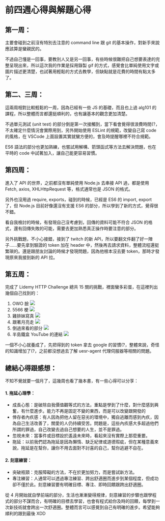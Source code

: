 # 前四週心得與解題心得

## 第一周：
主要會碰到之前沒有特別去注意的 command line 跟 git 的基本操作，對新手來說應該算是蠻親民的。

不過自己懂是一回事，要教別人又是另一回事，有些時候很難把自己想要表達的完整呈現出來，所以這次我的作業是採用錄製 gif 的方式，感覺會比單純使用文字或圖片描述更清楚，也試著用輕鬆的方式去教學，但缺點就是花費的時間有點太多了。

## 第二、三周：
這兩周相對比較輕鬆的一周，因為已經有一些 JS 的基礎，而且也上過 alg101 的課程，所以整體而言都還挺順利的，也有讓基本的觀念更加清楚。

不過單元測試 (unit test) 的部分倒是第一次接觸到，當下看會覺得很浪費時間(?，不太確定什麼情況會實際用到，另外開始使用 ESLint 的規範，改變自己寫 code 的風格，在 VSCode 上面設置其實就蠻方便的，會及時提醒哪裡不符合規範。

ES6 語法的部分也更加熟練，也嘗試用解構、箭頭函式等方法去解決問題，也在平時的 code 中試著加入，讓自己能更容易習慣。

## 第四周：
進入了 API 的世界，之前都沒有單純使用 Node.js 去串接 API 過，都是使用 Fetch, axios, XHLHttpRequest 等，格式通常也是 JSON 的格式。

另外也沒用過 require, exports，碰到的時候，已經是 ES6 的 import, export 了，但 Node.js 目前好像還沒有支援 ES6 的部分，所以學到了新的方式，覺得很不錯。

看自我檢討的時候，有發現自己沒考慮到，回傳的資料可能不符合 JSON 的格式，還有回傳失敗的可能，需要去更加熟悉真正操作時要注意的部分。

另外挑戰題，不小心接錯，接到了 twitch 的新 API，所以要翻文件翻了好一陣子......要先拿到驗證的 token 加在 header 中，然後再去請求資料，整體流程還挺繁瑣的。還是跟朋友討論的時候才發現問題，因為他根本沒去要 token，那時才發現原來我接到新的 API 拉。

## 第五周：
完成了 Lidemy HTTP Challenge 總共 15 關的挑戰，裡面蠻多彩蛋，在這裡列出幾個自己找到的：
 1. OWO 臉 
    ![](https://i.imgur.com/iCrYLjx.png)
 2. 5566 梗 
    ![](https://i.imgur.com/JXT5jXh.png)
 3. 雞排妹寫真 
 ![](https://i.imgur.com/kIZCQ10.png)
4. 跟著月亮走 
![](https://i.imgur.com/xw2qx8p.png)
5. 倒過來看的部分
![](https://i.imgur.com/nL6OftK.png)
6. 半島鐵盒 YouTube 的連結
![](https://i.imgur.com/aEzeE6q.png)

一個不小心就養成了，先把得到的 token 拿去 google 的習慣(?，整體來說，奇怪的知識增加了(?，之前都沒想過去了解 uesr-agent 代理伺服器等相關的問題。

## 總結心得跟感想：

不知不覺就要一個月了，這幾周也看了幾本書，有一些心得可以分享：

#### 1. 拖延心理學：

- 成長心態：是破除自我價值觀等式的方法，重點是學到了什麼，對什麼感到興奮，有什麼進步。能力不再是固定不變的東西，而是可以改變跟開發的
- 倖存者內疚感：有人因為把他人留在惡劣的環境中，獨自逃離而感到內疚，因為自己生活改善了，關愛的人仍持續受苦。問題是，這些內疚感大多超過他們所謂的罪過，自己改變去過自己想要的人生，並不是罪過。
- 忽視未來：當事件或目標設於遙遠未來時，看起來沒有實際上那麼重要。
- 拖延：以前我們認為拖延是因為懶惰、缺乏紀律或道德瑕疵，但在某種意義來說，拖延是在幫你，讓你不用去面對不討喜的自己，幫你逃避不自在。

#### 2. 刻意練習：
- 突破瓶頸：克服障礙的方法，不在於更加努力，而是嘗試新方法。
- 專注練習：人通常可以透過專注練習、跨出舒適圈而進步到某個程度，但成功卻不僅於此。刻意練習要有明確目標、專注、即時回饋跟跨出舒適圈。

從 4 月開始就自學前端的部分，生活也漸漸變得規律，刻意練習的步驟也跟學程式的部分不謀而合，有明確的目標去學習，也會有程式給你及時的回饋，每學到一次新技術就會跨出一次舒適圈。整體而言可以感覺到自己有明確的進步。希望能夠順利的跟到最後 XDD
